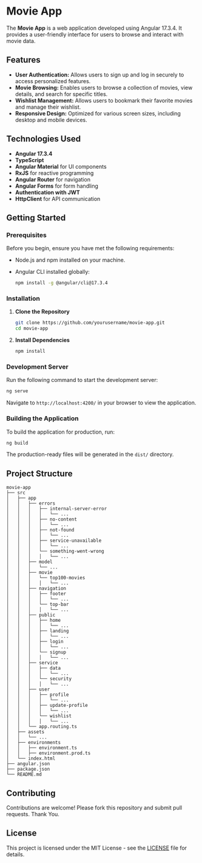 # Movie App

The **Movie App** is a web application developed using Angular 17.3.4. It provides a user-friendly interface for users to browse and interact with movie data.

## Features

- **User Authentication:** Allows users to sign up and log in securely to access personalized features.
- **Movie Browsing:** Enables users to browse a collection of movies, view details, and search for specific titles.
- **Wishlist Management:** Allows users to bookmark their favorite movies and manage their wishlist.
- **Responsive Design:** Optimized for various screen sizes, including desktop and mobile devices.

## Technologies Used

- **Angular 17.3.4**
- **TypeScript**
- **Angular Material** for UI components
- **RxJS** for reactive programming
- **Angular Router** for navigation
- **Angular Forms** for form handling
- **Authentication with JWT**
- **HttpClient** for API communication

## Getting Started

### Prerequisites

Before you begin, ensure you have met the following requirements:

- Node.js and npm installed on your machine.
- Angular CLI installed globally:

  ```bash
  npm install -g @angular/cli@17.3.4
  ```

### Installation

1. **Clone the Repository**

   ```bash
   git clone https://github.com/yourusername/movie-app.git
   cd movie-app
   ```

2. **Install Dependencies**

   ```bash
   npm install
   ```

### Development Server

Run the following command to start the development server:

```bash
ng serve
```

Navigate to `http://localhost:4200/` in your browser to view the application.

### Building the Application

To build the application for production, run:

```bash
ng build
```

The production-ready files will be generated in the `dist/` directory.

## Project Structure

```
movie-app
├── src
│   ├── app
│   │   ├── errors
│   │   │   ├── internal-server-error
│   │   │   │   └── ...
│   │   │   ├── no-content
│   │   │   │   └── ...
│   │   │   ├── not-found
│   │   │   │   └── ...
│   │   │   ├── service-unavailable
│   │   │   │   └── ...
│   │   │   └── something-went-wrong
│   │   │   │   └── ...
│   │   ├── model
│   │   │   └── ...
│   │   ├── movie
│   │   │   └── top100-movies
│   │   │   │   └── ...
│   │   ├── navigation
│   │   │   ├── footer
│   │   │   │   └── ...
│   │   │   └── top-bar
│   │   │   │   └── ...
│   │   ├── public
│   │   │   ├── home
│   │   │   │   └── ...
│   │   │   ├── landing
│   │   │   │   └── ...
│   │   │   ├── login
│   │   │   │   └── ...
│   │   │   └── signup
│   │   │   │   └── ...
│   │   ├── service
│   │   │   ├── data
│   │   │   │   └── ...
│   │   │   └── security
│   │   │   │   └── ...
│   │   ├── user
│   │   │   ├── profile
│   │   │   │   └── ...
│   │   │   ├── update-profile
│   │   │   │   └── ...
│   │   │   └── wishlist
│   │   │   │   └── ...
│   │   └── app.routing.ts
│   ├── assets
│   │   └── ...
│   ├── environments
│   │   ├── environment.ts
│   │   ├── environment.prod.ts
│   └── index.html
├── angular.json
├── package.json
└── README.md
```

## Contributing

Contributions are welcome! Please fork this repository and submit pull requests. Thank You.

## License

This project is licensed under the MIT License - see the [LICENSE](./LICENSE) file for details.
